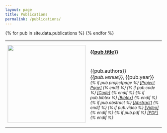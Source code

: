 ```yaml
---
layout: page
title: Publications
permalink: /publications/
---
```


<script>
function showhide(d) {
  var x = document.getElementById(d);
  if (x.style.display === "none") {
    x.style.display = "block";
  } else {
    x.style.display = "none";
  }
}
</script>

<table cellpadding="10" width="100%">
{% for pub in site.data.publications %}
    <tr>
        <td width="250" height="100">
            <img src="{{pub.image}}" img width="250">
        </td>
        <td><h4><a href="{{pub.pdf}}">{{pub.title}}</a></h4><br>
            {{pub.authors}}<br>
            <em>{{pub.venue}}</em>, {{pub.year}}
            <div style="font-size:small">
                <em>
                    {% if pub.projectpage %}
                        <a href="{{pub.projectpage}}">[Project Page]</a>
                    {% endif %}
                    {% if pub.code %}
                        <a href="{{pub.code}}">[Code]</a>
                    {% endif %}
                    {% if pub.bibtex %}
                        <a href="javascript:showhide('bib{{pub.id}}')">[Bibtex]</a>
                    {% endif %}
                    {% if pub.abstract %}
                        <a href="javascript:showhide('abs{{pub.id}}')">[Abstract]</a>
                    {% endif %}
                    {% if pub.video %}
                        <a href="{{pub.video}}">[Video]</a>
                    {% endif %}
                    {% if pub.pdf %}
                        <a href="{{pub.pdf}}">[PDF]</a>
                    {% endif %}
                </em>
                <div id="bib{{pub.id}}" style="display:none">
                    <br>
                    <blockquote>
                        <div style="white-space: pre-wrap;">{{pub.bibtex}}</div>
                    </blockquote>
                </div>
                <div id="abs{{pub.id}}" style="display:none">
                    <br>
                    {{pub.abstract}}
                </div>
            </div>
            <br>
        </td>
    </tr>
{% endfor %}
</table>

